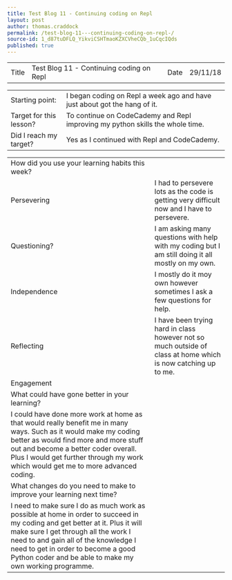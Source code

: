 ```yaml
---
title: Test Blog 11 - Continuing coding on Repl 
layout: post
author: thomas.craddock
permalink: /test-blog-11---continuing-coding-on-repl-/
source-id: 1_d87tuDFLQ_YikviCSHTmaoKZXCVheCQb_1uCqcIQds
published: true
---
```

<table>
  <tr>
    <td>Title</td>
    <td>Test Blog 11 - Continuing coding on Repl</td>
    <td>Date</td>
    <td>29/11/18</td>
  </tr>
</table>


<table>
  <tr>
    <td>Starting point:</td>
    <td>I began coding on Repl a week ago and have just about got the hang of it.</td>
  </tr>
  <tr>
    <td>Target for this lesson?</td>
    <td>To continue on CodeCademy and Repl improving my python skills the whole time.</td>
  </tr>
  <tr>
    <td>Did I reach my target? </td>
    <td>Yes as I continued with Repl and CodeCademy.</td>
  </tr>
</table>


<table>
  <tr>
    <td>How did you use your learning habits this week?</td>
    <td></td>
  </tr>
  <tr>
    <td>Persevering</td>
    <td>I had to persevere lots as the code is getting very difficult now and I have to persevere.</td>
  </tr>
  <tr>
    <td>Questioning?</td>
    <td>I am asking many questions with help with my coding but I am still doing it all mostly on my own.</td>
  </tr>
  <tr>
    <td>Independence</td>
    <td>I mostly do it moy own however sometimes I ask a few questions for help.</td>
  </tr>
  <tr>
    <td>Reflecting</td>
    <td>I have been trying hard in class however not so much outside of class at home which is now catching up to me.</td>
  </tr>
  <tr>
    <td>Engagement</td>
    <td></td>
  </tr>
  <tr>
    <td>What could have gone better in your learning?</td>
    <td></td>
  </tr>
  <tr>
    <td>I could have done more work at home as that would really benefit me in many ways. Such as it would make my coding better as would find more and more stuff out and become a better coder overall. Plus I would get further through my work which would get me to more advanced coding.</td>
    <td></td>
  </tr>
  <tr>
    <td>What changes do you need to make to improve your learning next time?</td>
    <td></td>
  </tr>
  <tr>
    <td>I need to make sure I do as much work as possible at home in order to succeed in my coding and get better at it. Plus it will make sure I get through all the work I need to and gain all of the knowledge I need to get in order to become a good Python coder and be able to make my own working programme.</td>
    <td></td>
  </tr>
</table>


